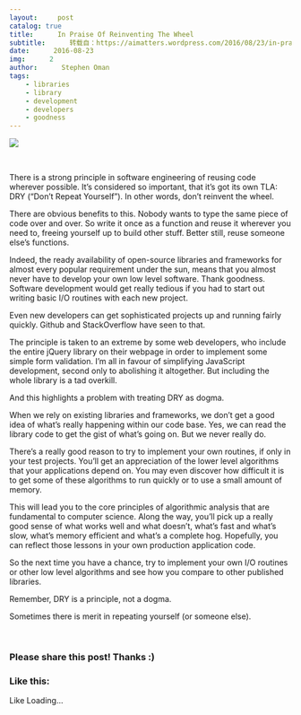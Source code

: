 ```yaml
---
layout:     post
catalog: true
title:      In Praise Of Reinventing The Wheel
subtitle:      转载自：https://aimatters.wordpress.com/2016/08/23/in-praise-of-reinventing-the-wheel/
date:      2016-08-23
img:      2
author:      Stephen Oman
tags:
    - libraries
    - library
    - development
    - developers
    - goodness
---
```

![](https://aimatters.files.wordpress.com/2016/08/ferris-wheel.jpg?w=454&h=336)


 

There is a strong principle in software engineering of reusing code wherever possible. It’s considered so important, that it’s got its own TLA: DRY (“Don’t Repeat Yourself”). In other words, don’t reinvent the wheel.

There are obvious benefits to this. Nobody wants to type the same piece of code over and over. So write it once as a function and reuse it wherever you need to, freeing yourself up to build other stuff. Better still, reuse someone else’s functions.

Indeed, the ready availability of open-source libraries and frameworks for almost every popular requirement under the sun, means that you almost never have to develop your own low level software. Thank goodness. Software development would get really tedious if you had to start out writing basic I/O routines with each new project.

Even new developers can get sophisticated projects up and running fairly quickly. Github and StackOverflow have seen to that.

The principle is taken to an extreme by some web developers, who include the entire jQuery library on their webpage in order to implement some simple form validation. I’m all in favour of simplifying JavaScript development, second only to abolishing it altogether. But including the whole library is a tad overkill.

And this highlights a problem with treating DRY as dogma.

When we rely on existing libraries and frameworks, we don’t get a good idea of what’s really happening within our code base. Yes, we can read the library code to get the gist of what’s going on. But we never really do.

There’s a really good reason to try to implement your own routines, if only in your test projects. You’ll get an appreciation of the lower level algorithms that your applications depend on. You may even discover how difficult it is to get some of these algorithms to run quickly or to use a small amount of memory.

This will lead you to the core principles of algorithmic analysis that are fundamental to computer science. Along the way, you’ll pick up a really good sense of what works well and what doesn’t, what’s fast and what’s slow, what’s memory efficient and what’s a complete hog. Hopefully, you can reflect those lessons in your own production application code.

So the next time you have a chance, try to implement your own I/O routines or other low level algorithms and see how you compare to other published libraries.

Remember, DRY is a principle, not a dogma.

Sometimes there is merit in repeating yourself (or someone else).

 





### Please share this post! Thanks :)

### Like this:

Like Loading...



